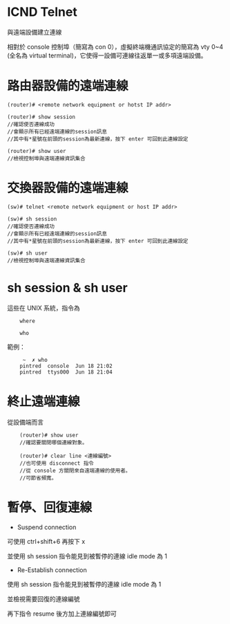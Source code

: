 # ICND Telnet
與遠端設備建立連線

相對於 console 控制埠（簡寫為 con 0），虛擬終端機通訊協定的簡寫為 vty 0~4 (全名為 virtual terminal)，它使得一設備可連線往返單一或多項遠端設備。

# 路由器設備的遠端連線

    (router)# <remote network equipment or hotst IP addr>
    
    (router)# show session
    //確認使否連線成功
    //會顯示所有已經遠端連線的session訊息
    //其中有*星號在前頭的session為最新連線，按下 enter 可回到此連線設定
    
    (router)# show user
    //檢視控制埠與遠端連線資訊集合

# 交換器設備的遠端連線

    (sw)# telnet <remote network equipment or host IP addr>
    
    (sw)# sh session
    //確認使否連線成功
    //會顯示所有已經遠端連線的session訊息
    //其中有*星號在前頭的session為最新連線，按下 enter 可回到此連線設定
    
    (sw)# sh user
    //檢視控制埠與遠端連線資訊集合
    
# sh session & sh user

這些在 UNIX 系統，指令為


        where

        who
        
        
範例：

         ~  ✗ who
        pintred  console  Jun 18 21:02 
        pintred  ttys000  Jun 18 21:04 


# 終止遠端連線

從設備端而言

        (router)# show user
        //確認要關閉哪個連線對象。

        (router)# clear line <連線編號>
        //也可使用 disconnect 指令
        //從 console 方關閉來自遠端連線的使用者。
        //可節省頻寬。


# 暫停、回復連線

* Suspend connection 

可使用 ctrl+shift+6 再按下 x 

並使用 sh session 指令能見到被暫停的連線 idle mode 為 1

* Re-Establish connection

使用 sh session 指令能見到被暫停的連線 idle mode 為 1

並檢視需要回復的連線編號

再下指令 resume 後方加上連線編號即可

